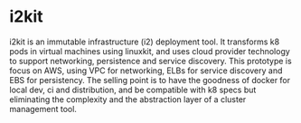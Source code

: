 # i2kit
i2kit is an immutable infrastructure (i2) deployment tool. It transforms k8 pods in virtual machines using linuxkit, and uses cloud provider technology to support networking, persistence and service discovery. This prototype is focus on AWS, using VPC for networking, ELBs for service discovery and EBS for persistency. The selling point is to have the goodness of docker for local dev, ci and distribution, and be compatible with k8 specs but eliminating the complexity and the abstraction layer of a cluster management tool.
